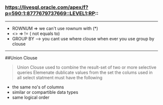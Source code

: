 ### https://livesql.oracle.com/apex/f?p=590:1:8777679737669::LEVEL1:RP::
***
- ROWNUM => we can't use rownum with (*)
- <> => != ( not equals to)
- GROUP BY --> you cant use where clouse when ever you use group by clouse

---
##Union Clouse 
> Union Clouse used to combine the result-set of two or more selective queries
> Elemenate dublicate values from the set
> the colums used in all select statment must have the following
 - the same no's of columns
 - similar or compartible data types
 - same logical order
